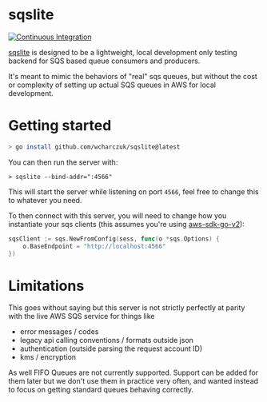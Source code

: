 sqslite
=======

[![Continuous Integration](https://github.com/wcharczuk/sqslite/actions/workflows/ci.yaml/badge.svg)](https://github.com/wcharczuk/sqslite/actions/workflows/ci.yaml)


[sqslite](https://github.com/wcharczuk/sqslite) is designed to be a lightweight, local development only testing backend for SQS based queue consumers and producers. 

It's meant to mimic the behaviors of "real" sqs queues, but without the cost or complexity of setting up actual SQS queues in AWS for local development.

# Getting started

```bash
> go install github.com/wcharczuk/sqslite@latest
```

You can then run the server with:

```
> sqslite --bind-addr=":4566"
```

This will start the server while listening on port `4566`, feel free to change this to whatever you need.

To then connect with this server, you will need to change how you instantiate your sqs clients (this assumes you're using [aws-sdk-go-v2](https://github.com/aws/aws-sdk-go-v2)):

```go
sqsClient := sqs.NewFromConfig(sess, func(o *sqs.Options) {
	o.BaseEndpoint = "http://localhost:4566"
})
```

# Limitations

This goes without saying but this server is not strictly perfectly at parity with the live AWS SQS service for things like
- error messages / codes
- legacy api calling conventions / formats outside json
- authentication (outside parsing the request account ID)
- kms / encryption 

As well FIFO Queues are not currently supported. Support can be added for them later but we don't use them in practice very often, and wanted instead to focus on getting standard queues behaving correctly.
